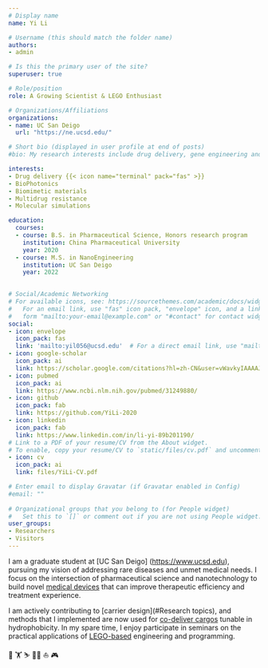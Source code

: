 ```yaml
---
# Display name
name: Yi Li

# Username (this should match the folder name)
authors:
- admin

# Is this the primary user of the site?
superuser: true

# Role/position
role: A Growing Scientist & LEGO Enthusiast 

# Organizations/Affiliations
organizations:
- name: UC San Deigo
  url: "https://ne.ucsd.edu/"

# Short bio (displayed in user profile at end of posts)
#bio: My research interests include drug delivery, gene engineering and tumor pharmacology.

interests:
- Drug delivery {{< icon name="terminal" pack="fas" >}}
- BioPhotonics
- Biomimetic materials
- Multidrug resistance
- Molecular simulations

education:
  courses:
  - course: B.S. in Pharmaceutical Science, Honors research program
    institution: China Pharmaceutical University
    year: 2020
  - course: M.S. in NanoEngineering
    institution: UC San Deigo
    year: 2022
    

# Social/Academic Networking
# For available icons, see: https://sourcethemes.com/academic/docs/widgets/#icons
#   For an email link, use "fas" icon pack, "envelope" icon, and a link in the
#   form "mailto:your-email@example.com" or "#contact" for contact widget.
social:
- icon: envelope
  icon_pack: fas
  link: 'mailto:yil056@ucsd.edu'  # For a direct email link, use "mailto:test@example.org".
- icon: google-scholar
  icon_pack: ai
  link: https://scholar.google.com/citations?hl=zh-CN&user=vWavkyIAAAAJ
- icon: pubmed
  icon_pack: ai
  link: https://www.ncbi.nlm.nih.gov/pubmed/31249880/
- icon: github
  icon_pack: fab
  link: https://github.com/YiLi-2020
- icon: linkedin
  icon_pack: fab
  link: https://www.linkedin.com/in/li-yi-89b201190/
# Link to a PDF of your resume/CV from the About widget.
# To enable, copy your resume/CV to `static/files/cv.pdf` and uncomment the lines below.  
- icon: cv
  icon_pack: ai
  link: files/YiLi-CV.pdf

# Enter email to display Gravatar (if Gravatar enabled in Config)
#email: ""
  
# Organizational groups that you belong to (for People widget)
#   Set this to `[]` or comment out if you are not using People widget.  
user_groups:
- Researchers
- Visitors
---
```


I am a graduate student at [UC San Deigo] (https://www.ucsd.edu), pursuing my vision of addressing rare diseases and unmet medical needs. I focus on the intersection of pharmaceutical science and nanotechnology to build novel [medical devices](#Highlights) that can improve therapeutic efficiency and treatment experience.

I am actively contributing to [carrier design](#Research topics), and methods that I implemented are now used for [co-deliver cargos](#Highlights) tunable in hydrophobicity. In my spare time, I enjoy participate in seminars on the practical applications of [LEGO-based](#slider) engineering and programming.

🤖 🏋️‍ ⛷️ 🚣‍♂️ ⛵ 🎮

